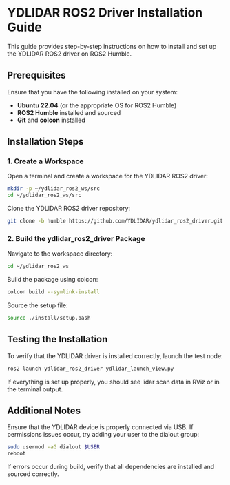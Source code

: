 # YDLIDAR ROS2 Driver Installation Guide

This guide provides step-by-step instructions on how to install and set up the YDLIDAR ROS2 driver on ROS2 Humble.

## Prerequisites

Ensure that you have the following installed on your system:

- **Ubuntu 22.04** (or the appropriate OS for ROS2 Humble)
- **ROS2 Humble** installed and sourced
- **Git** and **colcon** installed

## Installation Steps

### 1. Create a Workspace

Open a terminal and create a workspace for the YDLIDAR ROS2 driver:

```bash
mkdir -p ~/ydlidar_ros2_ws/src
cd ~/ydlidar_ros2_ws/src
```
Clone the YDLIDAR ROS2 driver repository:

```bash
git clone -b humble https://github.com/YDLIDAR/ydlidar_ros2_driver.git
```
### 2. Build the ydlidar_ros2_driver Package
Navigate to the workspace directory:
```bash
cd ~/ydlidar_ros2_ws
```
Build the package using colcon:
```bash
colcon build --symlink-install
```
Source the setup file:
```bash
source ./install/setup.bash
```
## Testing the Installation
To verify that the YDLIDAR driver is installed correctly, launch the test node:
```bash
ros2 launch ydlidar_ros2_driver ydlidar_launch_view.py
```
If everything is set up properly, you should see lidar scan data in RViz or in the terminal output.

## Additional Notes
Ensure that the YDLIDAR device is properly connected via USB.
If permissions issues occur, try adding your user to the dialout group:
```bash
sudo usermod -aG dialout $USER
reboot
```
If errors occur during build, verify that all dependencies are installed and sourced correctly.

